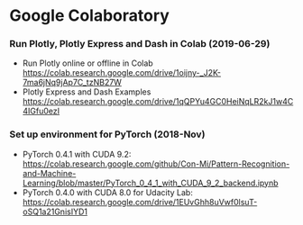 # Google Colaboratory

### Run Plotly, Plotly Express and Dash in Colab (2019-06-29)
* Run Plotly online or offline in Colab  
https://colab.research.google.com/drive/1oijny-_J2K-7ma6jNq9jAp7C_tzNB27W  
* Plotly Express and Dash Examples
https://colab.research.google.com/drive/1qQPYu4GC0HeiNqLR2kJ1w4C4IGfu0ezI  

### Set up environment for PyTorch (2018-Nov)
* PyTorch 0.4.1 with CUDA 9.2:  
https://colab.research.google.com/github/Con-Mi/Pattern-Recognition-and-Machine-Learning/blob/master/PyTorch_0_4_1_with_CUDA_9_2_backend.ipynb  
* PyTorch 0.4.0 with CUDA 8.0 for Udacity Lab:  
https://colab.research.google.com/drive/1EUvGhh8uVwf0lsuT-oSQ1a21GnisIYD1  
